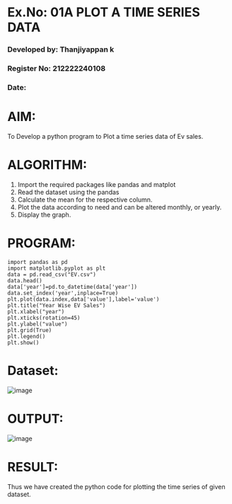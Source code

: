 # Ex.No: 01A PLOT A TIME SERIES DATA

###  Developed by: Thanjiyappan k

###  Register No: 212222240108

###  Date:  

# AIM:
To Develop a python program to Plot a time series data of Ev sales.
# ALGORITHM:
1. Import the required packages like pandas and matplot
2. Read the dataset using the pandas
3. Calculate the mean for the respective column.
4. Plot the data according to need and can be altered monthly, or yearly.
5. Display the graph.
# PROGRAM:
```
import pandas as pd
import matplotlib.pyplot as plt
data = pd.read_csv("EV.csv")
data.head()
data['year']=pd.to_datetime(data['year'])
data.set_index('year',inplace=True)
plt.plot(data.index,data['value'],label='value')
plt.title("Year Wise EV Sales")
plt.xlabel("year")
plt.xticks(rotation=45)
plt.ylabel("value")
plt.grid(True)
plt.legend()
plt.show()
```

# Dataset:
![image](https://github.com/user-attachments/assets/c0372d6d-54d4-42c5-ad03-d47c1490acb9)


# OUTPUT:

![image](https://github.com/user-attachments/assets/2250e440-9195-4e93-bc62-443dff721ef2)







# RESULT:
Thus we have created the python code for plotting the time series of given dataset.
